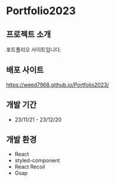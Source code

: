 # Portfolio2023

## 프로젝트 소개

포트폴리오 사이트입니다.

## 배포 사이트

https://weed7968.github.io/Portfolio2023/

## 개발 기간

- 23/11/21 - 23/12/20

## 개발 환경

- React
- styled-component
- React Recoil
- Gsap
